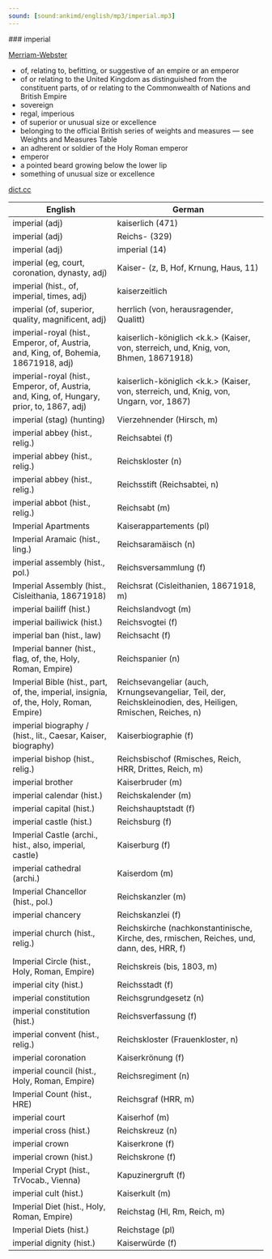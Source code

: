 ```yaml
---
sound: [sound:ankimd/english/mp3/imperial.mp3]
---
```


\### imperial

[Merriam-Webster](https://www.merriam-webster.com/dictionary/imperial)

- of, relating to, befitting, or suggestive of an empire or an emperor
- of or relating to the United Kingdom as distinguished from the constituent parts, of or relating to the Commonwealth of Nations and British Empire
- sovereign
- regal, imperious
- of superior or unusual size or excellence
- belonging to the official British series of weights and measures — see Weights and Measures Table
- an adherent or soldier of the Holy Roman emperor
- emperor
- a pointed beard growing below the lower lip
- something of unusual size or excellence

[dict.cc](https://www.dict.cc/imperial)

| English        | German       |
| -------------- | ------------ |
| imperial (adj) | kaiserlich (471) |
| imperial (adj) | Reichs- (329) |
| imperial (adj) | imperial (14) |
| imperial (eg, court, coronation, dynasty, adj) | Kaiser- (z, B, Hof, Krnung, Haus, 11) |
| imperial (hist., of, imperial, times, adj) | kaiserzeitlich |
| imperial (of, superior, quality, magnificent, adj) | herrlich (von, herausragender, Qualitt) |
| imperial-royal (hist., Emperor, of, Austria, and, King, of, Bohemia, 18671918, adj) | kaiserlich-königlich <k.k.> (Kaiser, von, sterreich, und, Knig, von, Bhmen, 18671918) |
| imperial-royal (hist., Emperor, of, Austria, and, King, of, Hungary, prior, to, 1867, adj) | kaiserlich-königlich <k.k.> (Kaiser, von, sterreich, und, Knig, von, Ungarn, vor, 1867) |
| imperial (stag) (hunting) | Vierzehnender (Hirsch, m) |
| imperial abbey (hist., relig.) | Reichsabtei (f) |
| imperial abbey (hist., relig.) | Reichskloster (n) |
| imperial abbey (hist., relig.) | Reichsstift (Reichsabtei, n) |
| imperial abbot (hist., relig.) | Reichsabt (m) |
| Imperial Apartments | Kaiserappartements (pl) |
| Imperial Aramaic (hist., ling.) | Reichsaramäisch (n) |
| imperial assembly (hist., pol.) | Reichsversammlung (f) |
| Imperial Assembly (hist., Cisleithania, 18671918) | Reichsrat (Cisleithanien, 18671918, m) |
| imperial bailiff (hist.) | Reichslandvogt (m) |
| imperial bailiwick (hist.) | Reichsvogtei (f) |
| imperial ban (hist., law) | Reichsacht (f) |
| Imperial banner (hist., flag, of, the, Holy, Roman, Empire) | Reichspanier (n) |
| Imperial Bible (hist., part, of, the, imperial, insignia, of, the, Holy, Roman, Empire) | Reichsevangeliar (auch, Krnungsevangeliar, Teil, der, Reichskleinodien, des, Heiligen, Rmischen, Reiches, n) |
| imperial biography / (hist., lit., Caesar, Kaiser, biography) | Kaiserbiographie (f) |
| imperial bishop (hist., relig.) | Reichsbischof (Rmisches, Reich, HRR, Drittes, Reich, m) |
| imperial brother | Kaiserbruder (m) |
| imperial calendar (hist.) | Reichskalender (m) |
| imperial capital (hist.) | Reichshauptstadt (f) |
| imperial castle (hist.) | Reichsburg (f) |
| Imperial Castle (archi., hist., also, imperial, castle) | Kaiserburg (f) |
| imperial cathedral (archi.) | Kaiserdom (m) |
| Imperial Chancellor (hist., pol.) | Reichskanzler (m) |
| imperial chancery | Reichskanzlei (f) |
| imperial church (hist., relig.) | Reichskirche (nachkonstantinische, Kirche, des, rmischen, Reiches, und, dann, des, HRR, f) |
| Imperial Circle (hist., Holy, Roman, Empire) | Reichskreis (bis, 1803, m) |
| imperial city (hist.) | Reichsstadt (f) |
| imperial constitution | Reichsgrundgesetz (n) |
| imperial constitution (hist.) | Reichsverfassung (f) |
| imperial convent (hist., relig.) | Reichskloster (Frauenkloster, n) |
| imperial coronation | Kaiserkrönung (f) |
| imperial council (hist., Holy, Roman, Empire) | Reichsregiment (n) |
| Imperial Count (hist., HRE) | Reichsgraf (HRR, m) |
| imperial court | Kaiserhof (m) |
| imperial cross (hist.) | Reichskreuz (n) |
| imperial crown | Kaiserkrone (f) |
| imperial crown (hist.) | Reichskrone (f) |
| Imperial Crypt (hist., TrVocab., Vienna) | Kapuzinergruft (f) |
| imperial cult (hist.) | Kaiserkult (m) |
| Imperial Diet (hist., Holy, Roman, Empire) | Reichstag (Hl, Rm, Reich, m) |
| Imperial Diets (hist.) | Reichstage (pl) |
| imperial dignity (hist.) | Kaiserwürde (f) |
